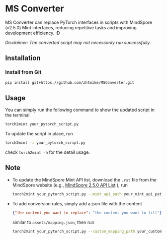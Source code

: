 # MS Converter

MS Converter can replace PyTorch interfaces in scripts with MindSpore (v2.5.0) Mint interfaces, reducing repetitive tasks and improving development efficiency. :D

*Disclaimer: The converted script may not necessarily run successfully.*

## Installation

### Install from Git

```bash
pip install git+https://github.com/zhtmike/MSConverter.git
```

## Usage

You can simply run the following command to show the updated script in the terminal
```bash
torch2mint your_pytorch_script.py
```

To update the script in place, run 
```bash
torch2mint -i your_pytorch_script.py
```

check `torch2mint -h` for the detail usage.

## Note

- To update the MindSpore Mint API list, download the `.rst` file from the MindSpore website (e.g., [MindSpore 2.5.0 API List](https://gitee.com/mindspore/mindspore/blob/v2.5.0/docs/api/api_python/mindspore.mint.rst) ), run 
  ```bash
  torch2mint your_pytorch_script.py --mint_api_path your_mint_api_path.rst
  ```

- To add conversion rules, simply add a json file with the content
  ```json
  {"the content you want to replace": "the content you want to fill"}
  ```
  similar to `assets/mapping.json`, then run 
  ```bash
  torch2mint your_pytorch_script.py --custom_mapping_path your_custom_mapping_path.json
  ```
